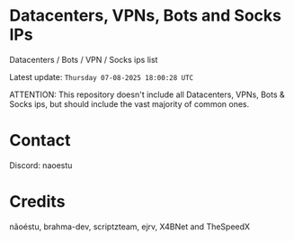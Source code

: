 # Datacenters, VPNs, Bots and Socks IPs
 
Datacenters / Bots / VPN / Socks ips list

Latest update: `Thursday 07-08-2025 18:00:28 UTC` 

ATTENTION: This repository doesn't include all Datacenters, VPNs, Bots & Socks ips, 
but should include the vast majority of common ones.

# Contact
Discord: naoestu

# Credits
nãoéstu, brahma-dev, scriptzteam, ejrv, X4BNet and TheSpeedX
